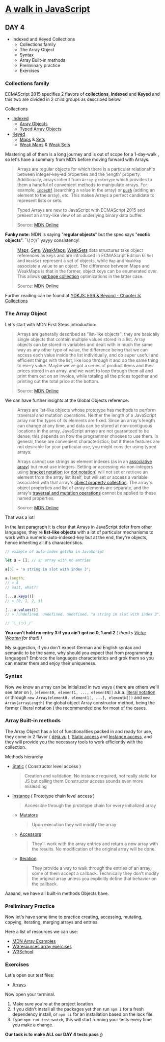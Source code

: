 # [A walk in JavaScript](/README.md)

## DAY 4

- Indexed and Keyed Collections
  - Collections family
  - The Array Object
  - Syntax
  - Array Built-in methods
  - Preliminary practice
  - Exercises

### Collections family

ECMAScript 2015 specifies 2 flavors of **collections**, **Indexed** and **Keyed** and this two are divided in 2 child groups as described below.

Collections

- [Indexed](http://www.ecma-international.org/ecma-262/6.0/#sec-indexed-collections)
  - [Array Objects](http://www.ecma-international.org/ecma-262/6.0/#sec-array-objects)
  - [Typed Array Objects](http://www.ecma-international.org/ecma-262/6.0/#sec-typedarray-objects)
- [Keyed](http://www.ecma-international.org/ecma-262/6.0/#sec-keyed-collection)
  - [Maps](http://www.ecma-international.org/ecma-262/6.0/#sec-map-objects) & [Sets](http://www.ecma-international.org/ecma-262/6.0/#sec-set-objects)
  - [Weak Maps](http://www.ecma-international.org/ecma-262/6.0/#sec-weakmap-objects) & [Weak Sets](http://www.ecma-international.org/ecma-262/6.0/#sec-weakset-objects)

Mastering all of them is a long journey and is out of scope for a 1-day-walk , so let's have a summary from MDN before moving forward with Arrays.

> Arrays are regular objects for which there is a particular relationship between integer-key-ed properties and the 'length' property. Additionally, arrays inherit from `Array.prototype` which provides to them a handful of convenient methods to manipulate arrays. For example, [`indexOf`](https://developer.mozilla.org/en-US/docs/Web/JavaScript/Reference/Global_Objects/Array/indexOf) (searching a value in the array) or [`push`](https://developer.mozilla.org/en-US/docs/JavaScript/Reference/Global_Objects/Array/push) (adding an element to the array), etc. This makes Arrays a perfect candidate to represent lists or sets.
>
> Typed Arrays are new to JavaScript with ECMAScript 2015 and present an array-like view of an underlying binary data buffer.
>
> Source: [MDN Online](https://developer.mozilla.org/en-US/docs/Web/JavaScript/Data_structures#Indexed_collections_Arrays_and_typed_Arrays)

**Funky note:**
MDN is saying "**regular objects**" but the spec says "**exotic objects**". ¯\\_(ツ)_/¯ yayyy consistency!

> [Maps](https://developer.mozilla.org/en-US/docs/Web/JavaScript/Reference/Global_Objects/Map), [Sets](https://developer.mozilla.org/en-US/docs/Web/JavaScript/Reference/Global_Objects/Set), [WeakMaps](https://developer.mozilla.org/en-US/docs/Web/JavaScript/Reference/Global_Objects/WeakMap), [WeakSets](https://developer.mozilla.org/en-US/docs/Web/JavaScript/Reference/Global_Objects/WeakSet) data structures take object references as keys and are introduced in ECMAScript Edition 6. `Set` and `WeakSet` represent a set of objects, while `Map` and `WeakMap` associate a value to an object. The difference between Maps and WeakMaps is that in the former, object keys can be enumerated over. This allows [garbage collection](https://developer.mozilla.org/en-US/docs/Web/JavaScript/Memory_Management#Garbage_collection) optimizations in the latter case.
>
> Source: [MDN Online](https://developer.mozilla.org/en-US/docs/Web/JavaScript/Data_structures#Keyed_collections_Maps_Sets_WeakMaps_WeakSets)

Further reading can be found at [YDKJS: ES6 & Beyond - Chapter 5: Collections](https://github.com/getify/You-Dont-Know-JS/blob/1st-ed/es6%20%26%20beyond/ch5.md#chapter-5-collections)

### The Array Object

Let's start with MDN First Steps introduction:

> Arrays are generally described as "list-like objects"; they are basically single objects that contain multiple values stored in a list. Array objects can be stored in variables and dealt with in much the same way as any other type of value, the difference being that we can access each value inside the list individually, and do super useful and efficient things with the list, like loop through it and do the same thing to every value. Maybe we've got a series of product items and their prices stored in an array, and we want to loop through them all and print them out on an invoice, while totaling all the prices together and printing out the total price at the bottom.
>
> Source: [MDN Online](https://developer.mozilla.org/en-US/docs/Learn/JavaScript/First_steps/Arrays)

We can have further insights at the Global Objects reference:

> Arrays are list-like objects whose prototype has methods to perform traversal and mutation operations. Neither the length of a JavaScript array nor the types of its elements are fixed. Since an array's length can change at any time, and data can be stored at non-contiguous locations in the array, JavaScript arrays are not guaranteed to be dense; this depends on how the programmer chooses to use them. In general, these are convenient characteristics; but if these features are not desirable for your particular use, you might consider using typed arrays.
>
> Arrays cannot use strings as element indexes (as in an [associative array](https://en.wikipedia.org/wiki/Associative_array)) but must use integers. Setting or accessing via non-integers using [bracket notation](https://developer.mozilla.org/en-US/docs/Web/JavaScript/Guide/Working_with_Objects#Objects_and_properties) (or [dot notation](https://developer.mozilla.org/en-US/docs/Web/JavaScript/Reference/Operators/Property_Accessors)) will not set or retrieve an element from the array list itself, but will set or access a variable associated with that array's [object property collection](https://developer.mozilla.org/en-US/docs/Web/JavaScript/Data_structures#Properties). The array's object properties and list of array elements are separate, and the array's [traversal and mutation operations](https://developer.mozilla.org/en-US/docs/Web/JavaScript/Guide/Indexed_collections#Array_methods) cannot be applied to these named properties.
>
> Source: [MDN Online](https://developer.mozilla.org/en-US/docs/Web/JavaScript/Reference/Global_Objects/Array#Description)

That was a lot!

In the last paragraph it is clear that Arrays in JavaScript defer from other languages, they're **list-like objects** with a lot of particular mechanisms to work with a numeric-auto-indexed-key but at the end, they're objects, hence inheriting all it's characteristics.

```javascript
// example of auto-index gotcha in JavaScript

let a = []; // an array with no entries

a[3] = 'a string in slot with index 3';

a.length;
// > 4
// wait, what?!

[...a.keys()]
// > [0, 1, 2, 3]

[...a.values()]
// > [undefined, undefined, undefined, "a string in slot with index 3"]

// ¯\_(ツ)_/¯

```

**You can't hold no entry 3 if you ain't got no 0, 1 and 2**
*( thanks [Victor Wooten](https://www.youtube.com/watch?v=KoeRB5ZmXkk) for that!! )*

My suggestion, if you don't expect German and English syntax and semantic to be the same, why should you expect that from programming languages? Embrace the languages characteristics and grok them so you can master them and enjoy their uniqueness.

### Syntax

Now we know an array can be initialized in two ways ( there are others we'll see later on ), `[element0, element1, ..., elementN]]` a.k.a. [literal notation](https://developer.mozilla.org/en-US/docs/Web/JavaScript/Guide/Grammar_and_types#Array_literals) or through `new Array(element0, element1[, ...[, elementN]])` and `new Array(arrayLength)` the global object Array constructor method, being the former ( literal notation ) the recommended one for most of the cases.

### Array Built-in methods

The Array Object has a lot of functionalities packed in and ready for use, they come in 2 flavor ( [déjà vu](https://en.wikipedia.org/wiki/D%C3%A9j%C3%A0_vu) ), [Static access](https://developer.mozilla.org/en-US/docs/Web/JavaScript/Reference/Global_Objects/Array#Methods) and [Instance access](https://developer.mozilla.org/en-US/docs/Web/JavaScript/Reference/Global_Objects/Array#Methods_2), and they will provide you the necessary tools to work efficiently with the collection.

Methods hierarchy

- [Static](https://developer.mozilla.org/en-US/docs/Web/JavaScript/Reference/Global_Objects/Array#static_methods) ( Constructor level access )
  > Creation and validation.
  > No instance required, not really static for JS but calling them Constructor access sounds even more misleading
- [Instance](https://developer.mozilla.org/en-US/docs/Web/JavaScript/Reference/Global_Objects/Array#instance_methods) ( Prototype chain level access )
  > Accessible through the prototype chain for every initialized array
  - [Mutators](https://developer.mozilla.org/en-US/docs/Web/JavaScript/Reference/Global_Objects/Array#copying_methods_and_mutating_methods)
     > Upon execution they will modify the array
  - [Accessors](https://developer.mozilla.org/en-US/docs/Web/JavaScript/Reference/Global_Objects/Array#copying_methods_and_mutating_methods)
     > They'll work with the array entries and return a new array with the results. No modification of the original array will be done.
  - [Iteration](https://developer.mozilla.org/en-US/docs/Web/JavaScript/Reference/Global_Objects/Array#iterative_methods)
     > They provide a way to walk through the entries of an array, some of them accept a callback. Technically they don't modify the original array unless you explicitly define that behavior on the callback.

Aaaand, we have all built-in methods Objects have.

### Preliminary Practice

Now let's have some time to practice creating, accessing, mutating, copying, iterating, merging arrays and entries.

Here a list of resources we can use:

- [MDN Array Examples](https://developer.mozilla.org/en-US/docs/Web/JavaScript/Reference/Global_Objects/Array#Examples)
- [W3resources array exercises](https://www.w3resource.com/javascript-exercises/javascript-array-exercises.php)
- [W3School](https://www.w3schools.com/js/js_arrays.asp)

### Exercises

Let's open our test files:

- [Arrays](/src/day_04/arrays.test.js)

Now open your terminal.

1. Make sure you're at the project location
2. If you didn't install all the packages yet then run `npm i` for a fresh dependency install, or `npm ci` for an installation based on the lock file.
3. Type `npm run test:watch`, this will start running your tests every time you make a change.

**Our task is to make ALL our DAY 4 tests pass ;)**
